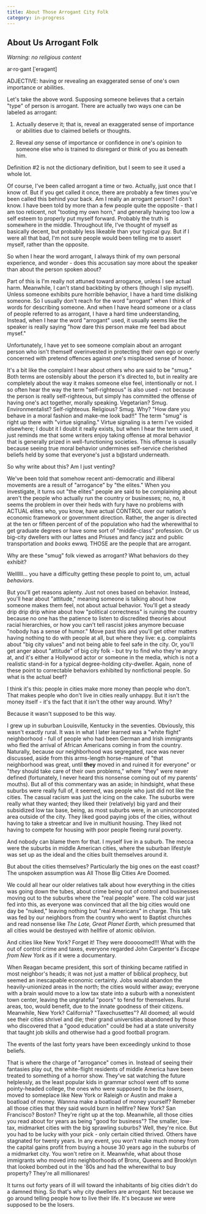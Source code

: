 ```yaml
---
title: About Those Arrogant City Folk
category: in-progress
---
```


## [](#header-2)About Us Arrogant Folk
_Warning: no religious content_

ar·ro·gant
[ˈerəɡənt]

ADJECTIVE:
having or revealing an exaggerated sense of one's own importance or abilities.

Let's take the above word. Supposing someone believes that a certain
"type" of person is arrogant. There are actually two ways one can
be labeled as arrogant:

1. Actually deserve it; that is, reveal an exaggerated sense of
importance or abilities due to claimed beliefs or thoughts.

2. Reveal *any* sense of importance  or confidence in one's opinion to
someone else who is trained to disregard or think of you as beneath him.

Definition #2 is not the dictionary definition, but I seem to see it
used a whole lot.

Of course, I've been called arrogant a time or two. Actually, just
once that I know of. But if you get called it once, there are probably
a few times you've been called this behind your back. Am I really an
arrogant person? I don't know. I have been told by more than a few
people quite the opposite - that I am too reticent, not "tooting my
own horn," and generally having too low a self esteem to properly put
myself forward. Probably the truth is somewhere in the
middle. Throughout life, I've thought of myself as basically decent,
but probably less likeable than your typical guy. But if I were all
that bad, I'm not sure people would been telling me to assert myself,
rather than the opposite.

So when I hear the word arrogant, I always think of my own personal
experience, and wonder - does this accusation say more about the
speaker than about the person spoken about?

Part of this is I'm really not attuned toward arrogance, unless I see
actual harm. Meanwhile, I can't stand backbiting by others (though I
slip myself). Unless someone exhibits pure horrible behavior, I have a
hard time disliking someone. So I usually don't reach for the word
"arrogant" when I think of words for describing someone. And when I
have heard someone or a class of people referred to as arrogant, I
have a hard time undeerstanding, Instead, when I hear the word
"arrogant" used, it usually seems like the speaker is really saying
"how dare this person make me feel bad about mysef."

Unfortunately, I have yet to see
someone complain about an arrogant person who isn't themself
overinvested in protecting their own ego or overly concerned with
pretend offences against one's misplaced sense of honor.

It's a bit like the complaint I hear about others who are said to be
"smug." Both terms are ostensibly about the person it's directed to,
but in reality are completely about the way it makes someone else
feel, intentionally or not. I so often hear the way the term
"self-righteous" is also used - not because the person is really
self-righteous, but simply has committed the offense of having one's
act together, morally speaking. Vegetarian? Smug. Environmentalist?
Self-righteous. Religious?  Smug. Why? "How dare you behave in a moral
fashion and make-me look bad!!" The term "smug" is right up there with
"virtue signaling."  Virtue signaling is a term I've voided elsewhere;
I doubt it I doubt it really exists, but when I hear the term used, it
just reminds me that some writers enjoy taking offense at moral
behavior that is generally prized in well-functioning societies. This
offense is usually because seeing true moral behavior undermines
self-service cherished beliefs held by some that everyone's just a
b@stard underneath.

So why write about this? Am I just venting?

We've been told that somehow recent anti-democratic and illiberal
movements are a result of "arrogance" by "the elites." When you
investigate, it turns out "the elites" people are said to be
complaining about aren't the people who actually run the country or
businesses; no, no, it seems the problem in over their heds with fury
have no problems with ACTUAL elites who, you know, have actual CONTROL
over our nation's economic framework or government direction. Rather,
the anger is directed at the ten or fifteen percent of of the
population who had the wherewithal to get graduate degrees or have
some sort of "middle-class" profession. Or us big-city dwellers with
our lattes and Priuses and fancy jazz and public transportation and
_books_ ewwq. THOSE are the people that are arrogant.

Why are these
"smug" folk viewed as arrogant? What behaviors do they exhibit?

Wellllll... you have a difficulty getting these people to point to,
um, actual _behaviors_.

But you'll get reasons aplenty. Just not ones based on
behavior. Instead, you'll hear about "attitude," meaning someone is
talking about how someone makes them feel, not about actual
behavior. You'll get a steady drip drip drip whine about how
"political correctness" is ruining the country because no one has the
patience to listen to discredited theories about racial hierarchies,
or how you can't tell rascist jokes anymore becuase "nobody has a
sense of humor." Move past this and you'll get other matters having
nothing to do with people at all, but where they live: e.g. complaints
about "big city values" and not being able to feel safe in the
city. Or, you'll get anger about "attitude" of big city folk - but try
to find who they're angry at, and it's either a Hollywood actor or
someone in the media, which is not a realistic stand-in for a typical
degree-holding city-dweller.  Again, none of these point to
correctable behaviors exhibited by nonfictional people. So what is the
actual beef?

I think it's this: people in cities make more money than people who
don't. That makes people who don't live in cities really unhappy. But
it isn't the money itself - it's the fact that it isn't the other way
around. Why?

Because it wasn't supposed to be this way.

I grew up in suburban
Louisville, Kentucky in the seventies. Obviously, this wasn't exactly
rural. It was in what I later learned was a "white flight"
neighborhood - full of people who had been German and Irish immigrants
who fled the arrival of African Americans coming in from the
country. Naturally, because our neighborhood was segregated, race was
never discussed, aside from this arms-length horse-manure of "that
neighborhood was great, until **they** moved in and ruined it for
everyone" or "*they* should take care of their own problems," where
"they" were never defined (fortunately, I never heard this nonsense
coming out of my parents' mouths). But all of this commentary was an
aside; in hindsight, what these suburbs were really full of, it
seemed, was people who just did not like the cities. The casual racism
was just the icing on the cake. The suburbs were really what they
wanted; they liked their (relatively) big yard and their subsidized
low tax base, being, as most suburbs were, in an unincorporated area
outside of the city. They liked good paying jobs of the cities,
without having to take a streetcar and live in multiunit housing. They
liked not having to compete for housing with poor people fleeing rural
poverty.

And nobody can blame them for that. I myself live in a suburb. The
mecca were the suburbs in middle American cities, where the suburban
lifestyle was set up as the ideal and the cities built themselves
around it.

But about the cities themselves? Particularly the big ones on the east coast? The unspoken assumption was All Those
Big Cities Are Doomed.

We could all hear our older relatives talk about how everything in the
cities was going down the tubes, about crime being out of control and
businesses moving out to the suburbs where the "real people" were. The
cold war just fed into this, as everyone was convinced that all the
big cities would one day be "nuked," leaving nothing but "real
Americans" in charge. This talk was fed by our neighbors from the
country who went to Baptist churches and read nonsense like _The Late,
Great Planet Earth_, which presumed that all cities would be destoyed
with hellfire of atomic oblivion.

And cities like New York? Forget it! They were dooooomed!!! What with
the out of control crime and taxes, everyone regarded John Carpenter's
_Escape from New York_ as if it were a documentary.

When Reagan became president, this sort of thinking became ratified in
most neighbor's heads; it was not just a matter of biblical prophecy,
but seemed an inescapable economic certainty. Jobs would abandon the
heavily-unionized areas in the north; the cities would wither away;
everyone with a brain would move to a low tax state into a suburb with
a nonexistent town center, leaving the ungrateful "poors" to fend for
themselves. Rural areas, too, would benefit, due to the innate
goodness of their citizens. Meanwhile, New York?  California?
"Taxechusettes"? All doomed; all would see their cities shrivel and
die; their grand universities abandoned by those who discovered that a
"good education" could be had at a state university that taught job
skills and otherwise had a good football program.

The events of the last forty years have been exceedingly unkind to
those beliefs.

That is where the charge of "arrogance" comes in. Instead of seeing
their fantasies play out, the white-flight residents of middle America
have been treated to something of a horror show. They've sat watching
the future helplessly, as the least popular kids in grammar school
went off to some pointy-headed college, the ones who were supposed to
be _the losers_, moved to someplace like New York or Raleigh or Austin
and make a boatload of money. Wannna make a boatload of money
yourself? Remeber all those cities that they said would burn in
hellfire? New York? San Francisco?  Boston?  They're right up at the
top. Meanwhile, all those cities you read about for years as being
"good for business"? The smaller, low-tax, midmarket cities with the
big sprawling suburbs?  Well, they're nice. But you had to be lucky
with your pick - only certain citied thrived. Others have stagnated
for twenty years. In any event, you won't make much money from the
capital gains profit from buying a house 30 years ago in the suburbs
of a midmarket city. You won't retire on it. Meanwhile, what about
those immigrants who moved into neighborhoods of Bronx, Queens and
Brooklyn that looked bombed out in the '80s and had the wherewithal to
buy property? They're all millionares!

It turns out forty years of ill will toward the inhabitants of big
cities didn't do a damned thing. So that's why city dwellers are
arrogant. Not because we go around telling people how to live their
life. It's because _we_ were supposed to be the losers.

